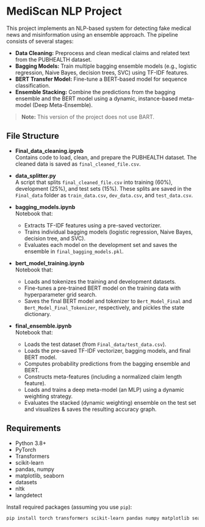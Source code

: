 # MediScan NLP Project

This project implements an NLP-based system for detecting fake medical news and misinformation using an ensemble approach. The pipeline consists of several stages:

- **Data Cleaning:** Preprocess and clean medical claims and related text from the PUBHEALTH dataset.
- **Bagging Models:** Train multiple bagging ensemble models (e.g., logistic regression, Naive Bayes, decision trees, SVC) using TF-IDF features.
- **BERT Transfer Model:** Fine-tune a BERT-based model for sequence classification.
- **Ensemble Stacking:** Combine the predictions from the bagging ensemble and the BERT model using a dynamic, instance-based meta-model (Deep Meta-Ensemble).

> **Note:** This version of the project does not use BART.

## File Structure

- **Final_data_cleaning.ipynb**  
  Contains code to load, clean, and prepare the PUBHEALTH dataset. The cleaned data is saved as `final_cleaned_file.csv`.

- **data_splitter.py**  
  A script that splits `final_cleaned_file.csv` into training (60%), development (25%), and test sets (15%). These splits are saved in the `Final_data` folder as `train_data.csv`, `dev_data.csv`, and `test_data.csv`.

- **bagging_models.ipynb**  
  Notebook that:
  - Extracts TF-IDF features using a pre-saved vectorizer.
  - Trains individual bagging models (logistic regression, Naive Bayes, decision tree, and SVC).
  - Evaluates each model on the development set and saves the ensemble in `final_bagging_models.pkl`.

- **bert_model_training.ipynb**  
  Notebook that:
  - Loads and tokenizes the training and development datasets.
  - Fine-tunes a pre-trained BERT model on the training data with hyperparameter grid search.
  - Saves the final BERT model and tokenizer to `Bert_Model_Final` and `Bert_Model_Final_Tokenizer`, respectively, and pickles the state dictionary.

- **final_ensemble.ipynb**  
  Notebook that:
  - Loads the test dataset (from `Final_data/test_data.csv`).
  - Loads the pre-saved TF-IDF vectorizer, bagging models, and final BERT model.
  - Computes probability predictions from the bagging ensemble and BERT.
  - Constructs meta-features (including a normalized claim length feature).
  - Loads and trains a deep meta-model (an MLP) using a dynamic weighting strategy.
  - Evaluates the stacked (dynamic weighting) ensemble on the test set and visualizes & saves the resulting accuracy graph.

## Requirements

- Python 3.8+
- PyTorch  
- Transformers  
- scikit-learn  
- pandas, numpy  
- matplotlib, seaborn  
- datasets  
- nltk  
- langdetect

Install required packages (assuming you use `pip`):

```bash
pip install torch transformers scikit-learn pandas numpy matplotlib seaborn datasets nltk langdetect
